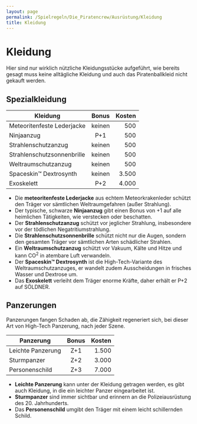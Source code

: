 ```yaml
---
layout: page
permalink: /Spielregeln/Die_Piratencrew/Ausrüstung/Kleidung
title: Kleidung
---
```


# Kleidung

Hier sind nur wirklich nützliche Kleidungsstücke aufgeführt, wie bereits gesagt muss keine alltägliche Kleidung und auch das Piratenballkleid nicht gekauft werden.

## Spezialkleidung

| Kleidung | Bonus | Kosten |
| -------- | :---: | -----: |
| Meteoritenfeste Lederjacke | keinen | 500 |
| Ninjaanzug | P+1 | 500 |
| Strahlenschutzanzug | keinen | 500 |
| Strahlenschutzsonnenbrille | keinen | 500 |
| Weltraumschutzanzug | keinen | 500 |
| Spaceskin&trade; Dextrosynth | keinen | 3.500 |
| Exoskelett | P+2 | 4.000 |

- Die **meteoritenfeste Lederjacke** aus echtem Meteorkrakenleder schützt den Träger vor sämtlichen Weltraumgefahren (außer Strahlung).
- Der typische, schwarze **Ninjaanzug** gibt einen Bonus von +1 auf alle heimlichen Tätigkeiten, wie verstecken oder beschatten.
- Der **Strahlenschutzanzug** schützt vor jeglicher Strahlung, insbesondere vor der tödlichen Negatritiumstrahlung.
- Die **Strahlenschutzsonnenbrille** schützt nicht nur die Augen, sondern den gesamten Träger vor sämtlichen Arten schädlicher Strahlen.
- Ein **Weltraumschutzanzug** schützt vor Vakuum, Kälte und Hitze und kann CO<sup>2</sup> in atembare Luft verwandeln.
- Der **Spaceskin&trade; Dextrosynth** ist die High-Tech-Variante des Weltraumschutzanzuges, er wandelt zudem Ausscheidungen in frisches Wasser und Dextrose um.
- Das **Exoskelett** verleiht dem Träger enorme Kräfte, daher erhält er P+2 auf SÖLDNER.

## Panzerungen

Panzerungen fangen Schaden ab, die Zähigkeit regeneriert sich, bei dieser Art von High-Tech Panzerung, nach jeder Szene.

| Panzerung | Bonus | Kosten |
| --------- | :---: | -----: |
| Leichte Panzerung | Z+1 | 1.500 |
| Sturmpanzer | Z+2 | 3.000 |
| Personenschild | Z+3 | 7.000 |

- **Leichte Panzerung** kann unter der Kleidung getragen werden, es gibt auch Kleidung, in die ein leichter Panzer eingearbeitet ist.
- **Sturmpanzer** sind immer sichtbar und erinnern an die Polizeiausrüstung des 20. Jahrhunderts.
- Das **Personenschild** umgibt den Träger mit einem leicht schillernden Schild.

